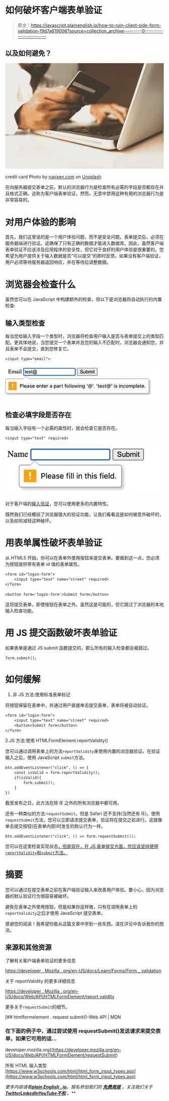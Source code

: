 # 如何破坏客户端表单验证

> 原文：<https://javascript.plainenglish.io/how-to-ruin-client-side-form-validation-f9d7a619006?source=collection_archive---------0----------------------->

## 以及如何避免？

![](img/386c6a853ffbb1eceebffa87129e7da2.png)

credit card Photo by [rupixen.com](https://unsplash.com/@rupixen?utm_source=unsplash&utm_medium=referral&utm_content=creditCopyText) on [Unsplash](https://unsplash.com/s/photos/online-shopping?utm_source=unsplash&utm_medium=referral&utm_content=creditCopyText)

在向服务器提交表单之前，默认的浏览器行为是检查所有必需的字段是否都存在并且格式正确。这称为客户端表单验证。然而，无意中禁用这种有用的浏览器行为是非常容易的。

# 对用户体验的影响

首先，我们这里说的是一个用户体验问题，而不是安全问题。表单提交后，必须在服务器端进行验证。这确保了只有正确的数据才能进入数据库。因此，虽然客户端表单验证不应该涉及应用程序的安全性，但它对于良好的用户体验是很重要的。您希望为用户提供关于输入数据是否“可以提交”的即时反馈。如果没有客户端验证，用户必须等待服务器返回响应，并在等待后调整数据。

# 浏览器会检查什么

虽然您可以在 JavaScript 中构建额外的检查，但以下是浏览器将自动执行的内置检查:

## 输入类型检查

每当您给输入字段一个类型时，浏览器将检查用户输入是否与表单提交上的类型匹配。更具体地说，当您提交一个表单并且您的输入不匹配时，浏览器会通知您，并且表单不会提交，直到您修复它。

```
<input type="email">
```

![](img/eae5575874dba6539b9ccc4f63c13ebf.png)

## 检查必填字段是否存在

每当输入字段有一个必需的属性时，就会检查它是否存在。

```
<input type="text" required>
```

![](img/8f7891a32811e5e71bfa1e5198a2fc6e.png)

对于客户端的[输入验证](https://developer.mozilla.org/en-US/docs/Learn/Forms/Form_validation)，您可以使用更多的内置特性。

既然我们已经概括了浏览器强大的验证功能，让我们看看这是如何被意外破坏的，以及如何减轻这种破坏。

# 用表单属性破坏表单验证

从 HTML5 开始，你可以在表单外使用按钮来提交表单。要做到这一点，您必须为按钮提供带有表单 id 值的表单属性。

```
<form id="login-form">
    <input type="text" name="street" required>
</form>

<button form='login-form'>Submit form</button>
```

这将提交表单，即使按钮在表单之外。虽然这是可能的，但它跳过了浏览器的本地输入检查功能。

# 用 JS 提交函数破坏表单验证

如果表单是通过 JS submit 函数提交的，那么所有的输入检查都会被跳过。

```
form.submit();
```

# 如何缓解

1.  非 JS 方法:使用标准表单标记

将按钮保留在表单中，并通过用户直接单击提交表单，表单将被自动验证。

```
<form id="login-form">
    <input type="text" name="street" required>
    <button>Submit form</button>
</form>
```

2.JS 方法:使用 HTMLFormElement.reportValidity()

您可以通过调用表单上的方法`reportValidity`来使用内置的浏览器验证。在验证输入之后，使用 JavaScript `submit`方法。

```
btn.addEventListener("click", () => {
    const isValid = form.reportValidity();
    if(isValid){          
        form.submit();
    } 
})
```

截至发布之日，此方法在除 IE 之外的所有浏览器中都可用。

还有一种类似的方法:`requestSubmit`。但是 Safari 还不支持(当然还有 IE)。使用`requestSubmit`方法，您可以立即请求提交表单，验证将在提交之前进行。这就像单击提交按钮(在表单内部)时发生的默认行为一样。

```
btn.addEventListener("click", () => form.requestSubmit());
```

您可以在这里检查实现状态[，但是现在，在 JS 表单提交方面，您应该坚持使用`reportValidity`和`submit`方法。](https://developer.mozilla.org/en-US/docs/Web/API/HTMLFormElement/requestSubmit)

# 摘要

您可以通过在提交表单之前在客户端验证输入来改善用户体验。要小心，因为浏览器的默认验证行为很容易被破坏。

避免在表单之外使用按钮，但是如果你这样做，只有在调用表单上的`reportValidity`之后才使用 JavaScript 提交表单。

感谢您的阅读！我希望你能从这篇文章中学到一些东西。请在评论中告诉我你的想法。

## 来源和其他资源

了解有关客户端表单验证的更多信息

[https://developer . Mozilla . org/en-US/docs/Learn/Forms/Form _ validation](https://developer.mozilla.org/en-US/docs/Learn/Forms/Form_validation)

关于 reportValidity 的更多详细信息

[https://developer . Mozilla . org/en-US/docs/Web/API/HTMLFormElement/report validity](https://developer.mozilla.org/en-US/docs/Web/API/HTMLFormElement/reportValidity)

更多关于`requestSubmit`的细节。

[](https://developer.mozilla.org/en-US/docs/Web/API/HTMLFormElement/requestSubmit) [## htmlformelement . request submit()-Web API | MDN

### 在下面的例子中，通过尝试使用 requestSubmit()发送请求来提交表单，如果它可用的话…

developer.mozilla.org](https://developer.mozilla.org/en-US/docs/Web/API/HTMLFormElement/requestSubmit) 

所有 HTML 输入类型[https://www.w3schools.com/html/html_form_input_types.asp](https://www.w3schools.com/html/html_form_input_types.asp)

*更多内容请看*[***plain English . io***](https://plainenglish.io/)*。报名参加我们的* [***免费周报***](http://newsletter.plainenglish.io/) *。关注我们关于*[***Twitter***](https://twitter.com/inPlainEngHQ)[***LinkedIn***](https://www.linkedin.com/company/inplainenglish/)*[***YouTube***](https://www.youtube.com/channel/UCtipWUghju290NWcn8jhyAw)*[***不和***](https://discord.gg/GtDtUAvyhW) *。***
